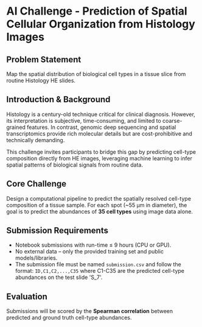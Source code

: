 # AI Challenge - Prediction of Spatial Cellular Organization from Histology Images

## Problem Statement
Map the spatial distribution of biological cell types in a tissue slice from routine Histology HE slides.

## Introduction & Background
Histology is a century-old technique critical for clinical diagnosis. However, its interpretation is subjective, time-consuming, and limited to coarse-grained features. In contrast, genomic deep sequencing and spatial transcriptomics provide rich molecular details but are cost-prohibitive and technically demanding.

This challenge invites participants to bridge this gap by predicting cell-type composition directly from HE images, leveraging machine learning to infer spatial patterns of biological signals from routine data.

## Core Challenge
Design a computational pipeline to predict the spatially resolved cell-type composition of a tissue sample. For each spot (~55 μm in diameter), the goal is to predict the abundances of **35 cell types** using image data alone.

## Submission Requirements
- Notebook submissions with run-time ≤ 9 hours (CPU or GPU).
- No external data – only the provided training set and public models/libraries.
- The submission file must be named `submission.csv` and follow the format:
  `ID,C1,C2,...,C35`
  where C1-C35 are the predicted cell-type abundances on the test slide 'S_7'.

## Evaluation
Submissions will be scored by the **Spearman correlation** between predicted and ground truth cell-type abundances.